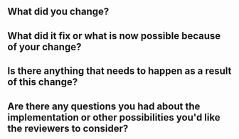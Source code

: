## What did you change?

## What did it fix or what is now possible because of your change?

## Is there anything that needs to happen as a result of this change?

## Are there any questions you had about the implementation or other possibilities you'd like the reviewers to consider?
